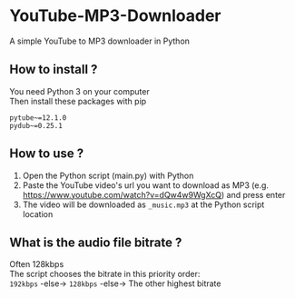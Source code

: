 # YouTube-MP3-Downloader
A simple YouTube to MP3 downloader in Python

## How to install ?
You need Python 3 on your computer\
Then install these packages with pip
```
pytube~=12.1.0
pydub~=0.25.1
```

## How to use ?
1. Open the Python script (main.py) with Python
2. Paste the YouTube video's url you want to download as MP3 (e.g. https://www.youtube.com/watch?v=dQw4w9WgXcQ) and press enter
3. The video will be downloaded as `_music.mp3` at the Python script location

## What is the audio file bitrate ?
Often 128kbps\
The script chooses the bitrate in this priority order:\
`192kbps` -else-> `128kbps` -else-> The other highest bitrate
